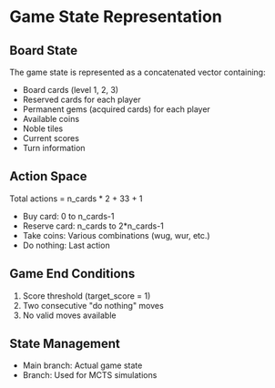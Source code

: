 # Game State Representation

## Board State
The game state is represented as a concatenated vector containing:
- Board cards (level 1, 2, 3)
- Reserved cards for each player
- Permanent gems (acquired cards) for each player
- Available coins
- Noble tiles
- Current scores
- Turn information

## Action Space
Total actions = n_cards * 2 + 33 + 1
- Buy card: 0 to n_cards-1
- Reserve card: n_cards to 2*n_cards-1
- Take coins: Various combinations (wug, wur, etc.)
- Do nothing: Last action

## Game End Conditions
1. Score threshold (target_score = 1)
2. Two consecutive "do nothing" moves
3. No valid moves available

## State Management
- Main branch: Actual game state
- Branch: Used for MCTS simulations 